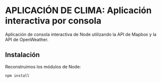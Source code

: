 # APLICACIÓN DE CLIMA: Aplicación interactiva por consola

Aplicación de consola interactiva de Node utilizando la API de Mapbox y la API de OpenWeather.

## Instalación

Reconstruimos los módulos de Node:

```
npm install
```